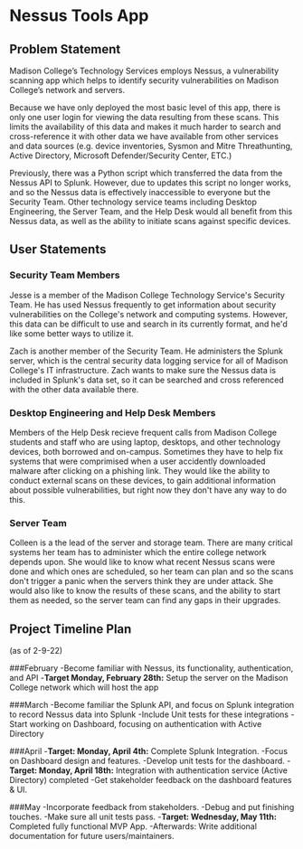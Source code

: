 # Nessus Tools App


## Problem Statement

Madison College’s Technology Services employs Nessus, a vulnerability scanning app which helps to identify security vulnerabilities on Madison College’s network and servers.

Because we have only deployed the most basic level of this app, there is only one user login for viewing the data resulting from these scans.  This limits the availability of this data and makes it much harder to search and cross-reference it with other data we have available from other services and data sources (e.g. device inventories, Sysmon and Mitre Threathunting, Active Directory, Microsoft Defender/Security Center, ETC.)

Previously, there was a Python script which transferred the data from the Nessus API to Splunk.  However, due to updates this script no longer works, and so the Nessus data is effectively inaccessible to everyone but the Security Team.
Other technology service teams including Desktop Engineering, the Server Team, and the Help Desk would all benefit from this Nessus data, as well as the ability to initiate scans against specific devices.


## User Statements

### Security Team Members

Jesse is a member of the Madison College Technology Service's Security Team.  He has used Nessus frequently to get information about security vulnerabilities on the College's network and computing systems.  However, this data can be difficult to use and search in its currently format, and he'd like some better ways to utilize it.

Zach is another member of the Security Team.  He administers the Splunk server, which is the central security data logging service for all of Madison College's IT infrastructure.  Zach wants to make sure the Nessus data is included in Splunk's data set, so it can be searched and cross referenced with the other data available there.


### Desktop Engineering and Help Desk Members

Members of the Help Desk recieve frequent calls from Madison College students and staff who are using laptop, desktops, and other technology devices, both borrowed and on-campus.  Sometimes they have to help fix systems that were comprimised when a user accidently downloaded malware after clicking on a phishing link.  They would like the ability to conduct external scans on these devices, to gain additional information about possible vulnerabilities, but right now they don't have any way to do this.


### Server Team

Colleen is a the lead of the server and storage team.  There are many critical systems her team has to administer which the entire college network depends upon.  She would like to know what recent Nessus scans were done and which ones are scheduled, so her team can plan and so the scans don't trigger a panic when the servers think they are under attack.  She would also like to know the results of these scans, and the ability to start them as needed, so the server team can find any gaps in their upgrades.


## Project Timeline Plan
(as of 2-9-22)

###February
-Become familiar with Nessus, its functionality, authentication, and API
-**Target Monday, February 28th:** Setup the server on the Madison College network which will host the app

###March
-Become familiar the Splunk API, and focus on Splunk integration to record Nessus data into Splunk
-Include Unit tests for these integrations
-Start working on Dashboard, focusing on authentication with Active Directory

###April
-**Target: Monday, April 4th:**  Complete Splunk Integration.
-Focus on Dashboard design and features.
-Develop unit tests for the dashboard.
-**Target: Monday, April 18th:** Integration with authentication service (Active Directory) completed
-Get stakeholder feedback on the dashboard features & UI.

###May
-Incorporate feedback from stakeholders.
-Debug and put finishing touches.
-Make sure all unit tests pass.
-**Target: Wednesday, May 11th:** Completed fully functional MVP App.
-Afterwards: Write additional documentation for future users/maintainers.
